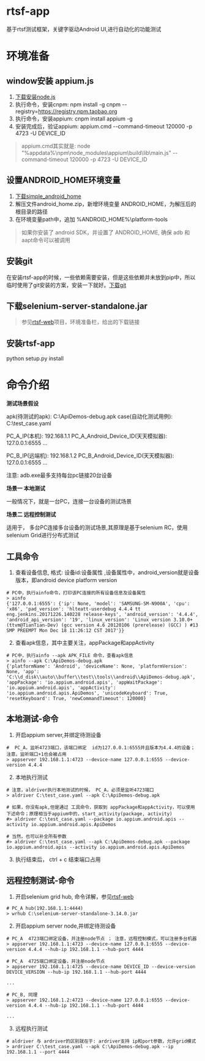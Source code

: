 # rtsf-app
基于rtsf测试框架，关键字驱动Android UI,进行自动化的功能测试


# 环境准备

## window安装 appium.js
1. [下载安装node.js](https://nodejs.org/en)
2. 执行命令，安装cnpm: npm install -g cnpm --registry=https://registry.npm.taobao.org
3. 执行命令，安装appium: cnpm install appium -g
4. 安装完成后，验证appium: appium.cmd --command-timeout 120000 -p 4723 -U DEVICE_ID

> appium.cmd其实就是:  node "%appdata%\npm\node_modules\appium\build\lib\main.js" --command-timeout 120000 -p 4723 -U DEVICE_ID

## 设置ANDROID_HOME环境变量
1. [下载simple_android_home](https://github.com/RockFeng0/rtsf-app/releases/tag/v1.0.39)
2. 解压文件android_home.zip，新增环境变量 ANDROID_HOME，为解压后的根目录的路径
3. 在环境变量path中，追加 %ANDROID_HOME%\platform-tools

> 如果你安装了  android SDK，并设置了 ANDROID_HOME, 确保 adb 和 aapt命令可以被调用

## 安装git 

在安装rtsf-app的时候，一些依赖需要安装，但是这些依赖并未放到pip中，所以临时使用了git安装的方案，安装一下就好。[下载git](https://git-scm.com/downloads/)

## 下载selenium-server-standalone.jar

> 参见[rtsf-web](https://github.com/RockFeng0/rtsf-web)项目，环境准备栏，给出的下载链接

## 安装rtsf-app
python setup.py install
 

# 命令介绍

**测试场景假设**

apk(待测试的apk): C:\ApiDemos-debug.apk
case(自动化测试用例): C:\test_case.yaml

PC_A_IP(本机): 192.168.1.1
PC_A_Android_Device_ID(天天模拟器): 127.0.0.1:6555
...

PC_B_IP(远端机): 192.168.1.2
PC_B_Android_Device_ID(天天模拟器): 127.0.0.1:6555
...

注意: adb.exe最多支持每台pc链接20台设备
 
**场景一  本地测试**

一般情况下，就是一台PC，连接一台设备的测试场景

**场景二 远程控制测试**

适用于， 多台PC连接多台设备的测试场景,其原理是基于selenium RC，使用selenium Grid进行分布式测试


## 工具命令
1. 查看设备信息, 格式: 设备id:设备属性     ,设备属性中，android_version就是设备版本，即android device platform version

```
# PC中，执行ainfo命令，打印该PC连接的所有设备信息及设备属性
> ainfo
{'127.0.0.1:6555': {'ip': None, 'model': 'SAMSUNG-SM-N900A', 'cpu': 'x86', 'pad_version': 'hlteatt-userdebug 4.4.4 tt eng.jenkins.20171226.140228 release-keys', 'android_version': '4.4.4', 'android_api_version': '19', 'linux_version': 'Linux version 3.10.0+ (ttvm@TianTian-Dev) (gcc version 4.6 20120106 (prerelease) (GCC) ) #13 SMP PREEMPT Mon Dec 18 11:26:12 CST 2017'}}
```

2. 查看apk信息，其中主要关注，appPackage和appActivity 

```
# PC中，执行ainfo --apk APK_FILE 命令，查看apk信息
> ainfo --apk C:\ApiDemos-debug.apk
{'platformName': 'Android', 'deviceName': None, 'platformVersion': None, 'app': 'C:\\d_disk\\auto\\buffer\\test\\tools\\android\\ApiDemos-debug.apk', 'appPackage': 'io.appium.android.apis', 'appWaitPackage': 'io.appium.android.apis', 'appActivity': 'io.appium.android.apis.ApiDemos', 'unicodeKeyboard': True, 'resetKeyboard': True, 'newCommandTimeout': 120000}
```

## 本地测试-命令
1. 开启appium server,并绑定待测设备

```
#  PC_A，监听4723端口，该端口绑定  id为127.0.0.1:6555并且版本为4.4.4的设备；注意，监听端口+1也会被占用  
> appserver 192.168.1.1:4723 --device-name 127.0.0.1:6555 --device-version 4.4.4

```
2. 本地执行测试

```
# 注意，aldriver执行本地测试的时候， PC_A，必须是监听4723端口
> aldriver C:\test_case.yaml --apk C:\ApiDemos-debug.apk

# 如果，你没有apk,但是通过 工具命令，获取到 appPackage和appActivity，可以使用下述命令；原理相当于appium中的，start_activity(package, activity)
#> aldriver C:\test_case.yaml --package io.appium.android.apis --activity io.appium.android.apis.ApiDemos

# 当然，也可以补全所有参数
#> aldriver C:\test_case.yaml --apk C:\ApiDemos-debug.apk --package io.appium.android.apis --activity io.appium.android.apis.ApiDemos
```

3. 执行结束后， ctrl + c 结束端口占用

## 远程控制测试-命令
1. 开启selenium grid hub, 命令详解，参见[rtsf-web](https://github.com/RockFeng0/rtsf-web)

```
# PC_A hub(192.168.1.1:4444)
> wrhub C:\selenium-server-standalone-3.14.0.jar
```

2. 开启appium server node,并绑定待测设备

```
# PC_A  4723端口绑定设备，并注册node节点 ； 注意，远程控制模式，可以注册多台机器
> appserver 192.168.1.1:4723 --device-name 127.0.0.1:6555 --device-version 4.4.4 --hub-ip 192.168.1.1 --hub-port 4444

# PC_A  4725端口绑定设备，并注册node节点 
> appserver 192.168.1.1:4725 --device-name DEVICE_ID --device-version DEVICE_VERSION --hub-ip 192.168.1.1 --hub-port 4444

...

# PC_B, 同理
> appserver 192.168.1.2:4723 --device-name 127.0.0.1:6555 --device-version 4.4.4 --hub-ip 192.168.1.1 --hub-port 4444

...
```

3. 远程执行测试

```
# aldriver 与 ardriver的区别就在于: ardriver支持 ip和port参数，允许grid模式
> ardriver C:\test_case.yaml --apk C:\ApiDemos-debug.apk --ip 192.168.1.1 --port 4444
```




